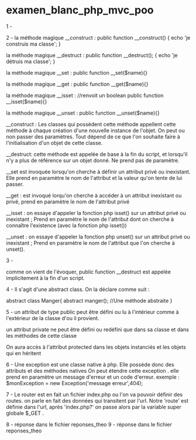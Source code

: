 # examen_blanc_php_mvc_poo

1 -

<?php

interface LoginRequired{
    public function login($user,$password);
}

class User implements LoginRequired{
    public function login($user,$password){}
}

?>

2 -
la méthode magique __construct :
public function __construct()
{
    echo 'je construis ma classe';
}

la méthode magique __destruct :
public function __destruct();
{
    echo 'je détruis ma classe';
}

la méthode magique __set :
public function __set($name){}

la méthode magique __get :
public function __get($name){}

la méthode magique __isset : //renvoit un boolean
public function __isset($name){}

la méthode magique __unset :
public function __unset($name){}

__construct : Les classes qui possèdent cette méthode appellent cette méthode à chaque création d'une
nouvelle instance de l'objet. On peut ou non passer des paramètres. Tout dépend de ce que l'on souhaite faire
à l'initialisation d'un objet de cette classe.

__destruct: cette méthode est appelée de base à la fin du script, et lorsqu'il n'y a plus de référence sur un objet donné.
Ne prend pas de paramètre.

__set est invoquée lorsqu'on cherche à définir un attribut privé ou inexistant. Elle prend en paramètre le
nom de l'attribut et la valeur qu'on tente de lui passer.

__get : est invoqué lorqu'on cherche à accéder à un attribut inexistant ou privé, prend en paramètre
le nom de l'attribut privé

__isset : on essaye d'appeler la fonction php isset() sur un attribut privé ou inexistant ;
Prend en paramètre le nom de l'attribut dont on cherche à connaître l'existence (avec la fonction php isset())

__unset : on essaye d'appeler la fonction php unset() sur un attribut privé ou inexistant ;
Prend en paramètre le nom de l'attribut que l'on cherche à unset().

3 -

comme on vient de l'évoquer, public function __destruct est appelée implicitement à la fin d'un script.

4 - Il s'agit d'une abstract class. On la déclare comme suit :

abstract class Manger{
    abstract manger(); //Une méthode abstraite
}

5 -
un attribut de type public peut être défini ou lu à l'intérieur comme à l'extérieur de la classe
d'ou il provient.

un attribut private ne peut être défini ou redéfini que dans sa classe et dans les méthodes de cette classe

On aura accès à l'attribut protected dans les objets instanciés et les objets qui en héritent

6 -
Une exception est une classe native à php. Elle possède donc des attributs et des méthodes natives
On peut étendre cette exception .
elle prend en paramètre un message d'erreur et un code d'erreur.
exemple :
$monException = new Exception('message erreur',404);

7 -
Le router est en fait un fichier index.php ou l'on va pouvoir définir des routes.
on parle en fait des données qui transitent par l'url. Notre 'route' est définie
dans l'url, après 'index.php?'
on passe alors par la variable super globale $_GET .

8 - réponse dans le fichier reponses_theo
9 - réponse dans le fichier reponses_theo
